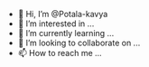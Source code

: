 - 👋 Hi, I’m @Potala-kavya
- 👀 I’m interested in ...
- 🌱 I’m currently learning ...
- 💞️ I’m looking to collaborate on ...
- 📫 How to reach me ...

<!---
Potala-kavya/Potala-kavya is a ✨ special ✨ repository because its `README.md` (this file) appears on your GitHub profile.
You can click the Preview link to take a look at your changes.
--->
